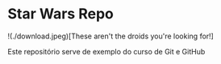 # Star Wars Repo

!(./download.jpeg)[These aren't the droids you're looking for!]

Este repositório serve de exemplo do curso de Git e GitHub
